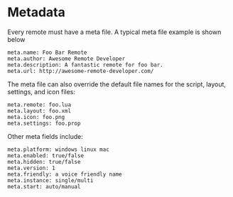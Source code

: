 
# Metadata

Every remote must have a meta file. A typical meta file example is shown below

	meta.name: Foo Bar Remote
	meta.author: Awesome Remote Developer
	meta.description: A fantastic remote for foo bar.
	meta.url: http://awesome-remote-developer.com/

The meta file can also override the default file names for the script, layout, settings, and icon files:

	meta.remote: foo.lua
	meta.layout: foo.xml
	meta.icon: foo.png
	meta.settings: foo.prop

Other meta fields include:

	meta.platform: windows linux mac
	meta.enabled: true/false
	meta.hidden: true/false
	meta.version: 1
	meta.friendly: a voice friendly name
	meta.instance: single/multi
	meta.start: auto/manual
